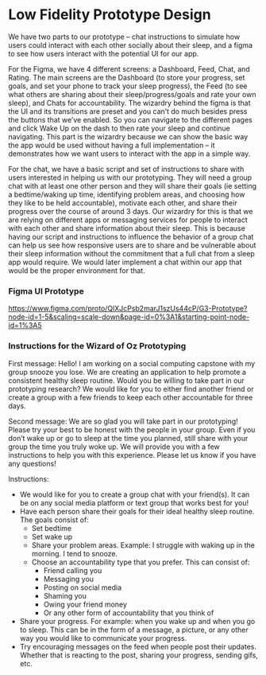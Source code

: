 ﻿# Low Fidelity Prototype Design


We have two parts to our prototype – chat instructions to simulate how users could interact with each other socially about their sleep, and a figma to see how users interact with the potential UI for our app.

For the Figma, we have 4 different screens: a Dashboard, Feed, Chat, and Rating. The main screens are the Dashboard (to store your progress, set goals, and set your phone to track your sleep progress), the Feed (to see what others are sharing about their sleep/progress/goals and rate your own sleep), and Chats for accountability. The wizardry behind the figma is that the UI and its transitions are preset and you can’t do much besides press the buttons that we’ve enabled. So you can navigate to the different pages and click Wake Up on the dash to then rate your sleep and continue navigating. This part is the wizardry because we can show the basic way the app would be used without having a full implementation – it demonstrates how we want users to interact with the app in a simple way.

For the chat, we have a basic script and set of instructions to share with users interested in helping us with our prototyping. They will need a group chat with at least one other person and they will share their goals (ie setting a bedtime/waking up time, identifying problem areas, and choosing how they like to be held accountable), motivate each other, and share their progress over the course of around 3 days. Our wizardry for this is that we are relying on different apps or messaging services for people to interact with each other and share information about their sleep. This is because having our script and instructions to influence the behavior of a group chat can help us see how responsive users are to share and be vulnerable about their sleep information without the commitment that a full chat from a sleep app would require. We would later implement a chat within our app that would be the proper environment for that.


### Figma UI Prototype
https://www.figma.com/proto/QlXJcPsb2marJ1szUs44cP/G3-Prototype?node-id=1-5&scaling=scale-down&page-id=0%3A1&starting-point-node-id=1%3A5 
  



### Instructions for the Wizard of Oz Prototyping


First  message: 
Hello! I am working on a social computing capstone with my group snooze you lose. We are creating an application to help promote a consistent healthy sleep routine. Would you be willing to take part in our prototyping research? We would like for you to either find another friend or create a group with a few friends to keep each other accountable for three days. 


Second message:
We are so glad you will take part in our prototyping! Please try your best to be honest with the people in your group. Even if you don’t wake up or go to sleep at the time you planned, still share with your group the time you truly woke up. We will provide you with a few instructions to help you with this experience. Please let us know if you have any questions!  


Instructions: 
* We would like for you to create a group chat with your friend(s). It can be on any social media platform or text group that works best for you!
* Have each person share their goals for their ideal healthy sleep routine. 
The goals consist of: 
   * Set bedtime 
   * Set wake up
   * Share your problem areas. Example: I struggle with waking up in the morning. I tend to snooze. 
   * Choose an accountability type that you prefer. This can consist of:
      * Friend calling you
      * Messaging you
      * Posting on social media
      * Shaming you
      * Owing your friend money
      * Or any other form of accountability that you think of
* Share your progress. For example: when you wake up and when you go to sleep. This can be in the form of a message, a picture, or any other way you would like to communicate your progress. 
* Try encouraging messages on the feed when people post their updates. Whether that is reacting to the post, sharing your progress, sending gifs, etc.